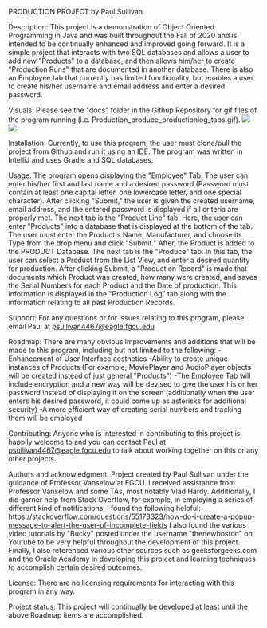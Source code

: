 PRODUCTION PROJECT by Paul Sullivan

Description:
This project is a demonstration of Object Oriented Programming in Java and was built throughout the Fall of 2020 and is intended to be continually
enhanced and improved going forward. It is a simple project that interacts with two SQL databases and allows a user to add new "Products" to a database,
and then allows him/her to create "Production Runs" that are documented in another database. There is also an Employee tab that currently has limited
functionality, but enables a user to create his/her username and email address and enter a desired password.

Visuals:
Please see the "docs" folder in the Githup Repository for gif files of the program running (i.e. Production_produce_productionlog_tabs.gif).
![](Production_produce_productionlog_tabs.gif)
![](Production_productline_tab.gif)

Installation:
Currently, to use this program, the user must clone/pull the project from Github and run it using an IDE. The program was written in IntelliJ and 
uses Gradle and SQL databases.

Usage:
The program opens displaying the "Employee" Tab. The user can enter his/her first and last name and a desired password (Password must contain at least
one capital letter, one lowercase letter, and one special character). After clicking "Submit," the user is given the created username, email address,
and the entered password is displayed if all criteria are properly met.
The next tab is the "Product Line" tab. Here, the user can enter "Products" into a database that is displayed at the bottom of the tab. The user must enter
the Product's Name, Manufacturer, and choose its Type from the drop menu and click "Submit." After, the Product is added to the PRODUCT Database.
The next tab is the "Produce" tab. In this tab, the user can select a Product from the List View, and enter a desired quantity for production. After clicking
Submit, a "Production Record" is made that documents which Product was created, how many were created, and saves the Serial Numbers for each Product and the
Date of production. This information is displayed in the "Production Log" tab along with the information relating to all past Production Records.

Support:
For any questions or for issues relating to this program, please email Paul at psullivan4467@eagle.fgcu.edu

Roadmap:
There are many obvious improvements and additions that will be made to this program, including but not limited to the following:
-Enhancement of User Interface aesthetics
-Ability to create unique instances of Products (For example, MoviePlayer and AudioPlayer objects will be created instead of just general "Products")
-The Employee Tab will include encryption and a new way will be devised to give the user his or her password instead of displaying it on the screen (additionally
 when the user enters his desired password, it could come up as asterisks for additional security)
-A more efficient way of creating serial numbers and tracking them will be employed

Contributing:
Anyone who is interested in contributing to this project is happily welcome to and you can contact Paul at psullivan4467@eagle.fgcu.edu to talk about
working together on this or any other projects.

Authors and acknowledgment:
Project created by Paul Sullivan under the guidance of Professor Vanselow at FGCU. I received assistance from Professor Vanselow and some TAs, most
notably Vlad Hardy. Additionally, I did garner help from Stack Overflow, for example, in employing a series of different kind of notifications, I
found the following helpful: https://stackoverflow.com/questions/55173323/how-do-i-create-a-popup-message-to-alert-the-user-of-incomplete-fields
I also found the various video tutorials by "Bucky" posted under the username "thenewboston" on Youtube to be very helpful throughout the development
of this project. Finally, I also referenced various other sources such as geeksforgeeks.com and the Oracle Academy in developing this project and learning
techniques to accomplish certain desired outcomes.

License:
There are no licensing requirements for interacting with this program in any way.

Project status:
This project will continually be developed at least until the above Roadmap items are accomplished.
